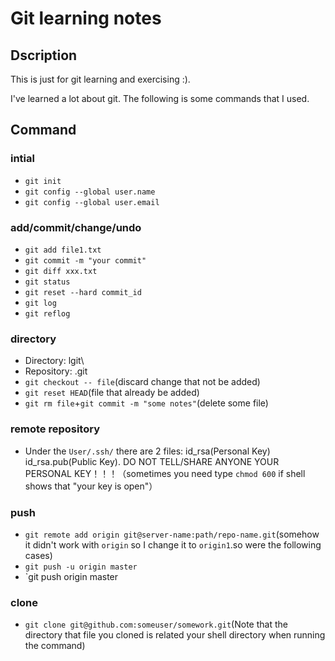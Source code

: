 # Git learning notes

## Dscription
This is just for git learning and exercising :).

I've learned a lot about git. The following is some commands that I used.

## Command
### intial
- `git init`
- `git config --global user.name`
- `git config --global user.email`

### add/commit/change/undo
- `git add file1.txt`
- `git commit -m "your commit"`
- `git diff xxx.txt`
- `git status`
- `git reset --hard commit_id`
- `git log`
- `git reflog`

### directory
- Directory: lgit\
- Repository: .git
- `git checkout -- file`(discard change that not be added)
- `git reset HEAD`(file that already be added)
- `git rm file`+`git commit -m "some notes"`(delete some file)

### remote repository
- Under the `User/.ssh/` there are 2 files: id_rsa(Personal Key) id_rsa.pub(Public Key). 
DO NOT TELL/SHARE ANYONE YOUR PERSONAL KEY！！！（sometimes you need type `chmod 600` if shell shows that "your key is open"）

### push
- `git remote add origin git@server-name:path/repo-name.git`(somehow it didn't work with `origin` so I change it to `origin1`.so were the following cases)
- `git push -u origin master`
- `git push origin master

### clone
- `git clone git@github.com:someuser/somework.git`(Note that the directory that file you cloned is related your shell directory when running the command)